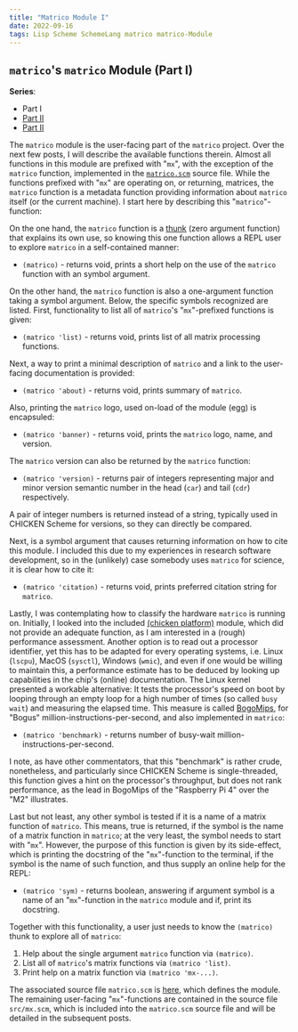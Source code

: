 ```yaml
---
title: "Matrico Module I"
date: 2022-09-16
tags: Lisp Scheme SchemeLang matrico matrico-Module
---
```


## `matrico`'s `matrico` Module (Part I)

**Series**:

* Part I
* [Part II](http://numerical-schemer.xyz/2022/09/30/matrico-matrico-ii.html)
* [Part II](http://numerical-schemer.xyz/2022/10/17/matrico-matrico-iii.html)

The `matrico` module is the user-facing part of the `matrico` project.
Over the next few posts, I will describe the available functions therein.
Almost all functions in this module are prefixed with "`mx`",
with the exception of the `matrico` function, implemented in the [`matrico.scm`](https://github.com/gramian/matrico/blob/main/matrico.scm) source file.
While the functions prefixed with "`mx`" are operating on, or returning, matrices,
the `matrico` function is a metadata function providing information about `matrico` itself (or the current machine).
I start here by describing this "`matrico`"-function:

On the one hand, the `matrico` function is a [thunk](https://en.wikipedia.org/wiki/Thunk#Functional_programming)
(zero argument function) that explains its own use, so knowing this one function allows a REPL user to explore
`matrico` in a self-contained manner:

* `(matrico)` - returns void, prints a short help on the use of the `matrico` function with an symbol argument.

On the other hand, the `matrico` function is also a one-argument function taking a symbol argument.
Below, the specific symbols recognized are listed.
First, functionality to list all of `matrico`'s "`mx`"-prefixed functions is given:

* `(matrico 'list)` - returns void, prints list of all matrix processing functions.

Next, a way to print a minimal description of `matrico` and a link to the user-facing documentation is provided:

* `(matrico 'about)` - returns void, prints summary of `matrico`.

Also, printing the `matrico` logo, used on-load of the module (egg) is encapsuled:

* `(matrico 'banner)` - returns void, prints the `matrico` logo, name, and version.

The `matrico` version can also be returned by the `matrico` function:

* `(matrico 'version)` - returns pair of integers representing major and minor version semantic number in the head (`car`) and tail (`cdr`) respectively.

A pair of integer numbers is returned instead of a string, typically used in CHICKEN Scheme for versions,
so they can directly be compared.

Next, is a symbol argument that causes returning information on how to cite this module.
I included this due to my experiences in research software development,
so in the (unlikely) case somebody uses `matrico` for science, it is clear how to cite it:

* `(matrico 'citation)` - returns void, prints preferred citation string for `matrico`.

Lastly, I was contemplating how to classify the hardware `matrico` is running on.
Initially, I looked into the included [(chicken platform)](http://wiki.call-cc.org/man/5/Module%20(chicken%20platform)) module,
which did not provide an adequate function, as I am interested in a (rough) performance assessment.
Another option is to read out a processor identifier,
yet this has to be adapted for every operating systems, i.e. Linux (`lscpu`), MacOS (`sysctl`), Windows (`wmic`),
and even if one would be willing to maintain this, a performance estimate has to be deduced by looking up capabilities
in the chip's (online) documentation.
The Linux kernel presented a workable alternative: It tests the processor's speed on boot by looping through an empty loop
for a high number of times  (so called `busy wait`) and measuring the elapsed time.
This measure is called [BogoMips](https://en.wikipedia.org/wiki/BogoMips),
for "Bogus" million-instructions-per-second, and also implemented in `matrico`:

* `(matrico 'benchmark)` - returns number of busy-wait million-instructions-per-second.

I note, as have other commentators, that this "benchmark" is rather crude, nonetheless,
and particularly since CHICKEN Scheme is single-threaded, this function gives a hint on the processor's throughput,
but does not rank performance, as the lead in BogoMips of the "Raspberry Pi 4" over the "M2" illustrates.

Last but not least, any other symbol is tested if it is a name of a matrix function of `matrico`.
This means, true is returned, if the symbol is the name of a matrix function in `matrico`;
at the very least, the symbol needs to start with "`mx`".
However, the purpose of this function is given by its side-effect,
which is printing the docstring of the "`mx`"-function to the terminal,
if the symbol is the name of such function, and thus supply an online help for the REPL:

* `(matrico 'sym)` - returns boolean, answering if argument symbol is a name of an "`mx`"-function in the `matrico` module and if, print its docstring.

Together with this functionality, a user just needs to know the `(matrico)` thunk to explore all of `matrico`:

1. Help about the single argument `matrico` function via `(matrico)`.
2. List all of `matrico`'s matrix functions via `(matrico 'list)`.
3. Print help on a matrix function via `(matrico 'mx-...)`.

The associated source file `matrico.scm` is [here](https://github.com/gramian/matrico/blob/main/matrico.scm), which defines the module.
The remaining user-facing "`mx`"-functions are contained in the source file `src/mx.scm`,
which is included into the `matrico.scm` source file and will be detailed in the subsequent posts.

